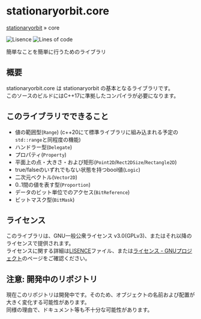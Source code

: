 # stationaryorbit.core

[stationaryorbit](https://github.com/zawa-ch/stationaryorbit) » core

![Lisence](https://img.shields.io/github/license/zawa-ch/stationaryorbit.core)
![Lines of code](https://img.shields.io/tokei/lines/github/zawa-ch/stationaryorbit.core)

簡単なことを簡単に行うためのライブラリ

## 概要

stationaryorbit.core は stationaryorbit の基本となるライブラリです。  
このソースのビルドにはC++17に準拠したコンパイラが必要になります。  

## このライブラリでできること

- 値の範囲型(`Range`)
  (c++20にて標準ライブラリに組み込まれる予定の`std::range`と同程度の機能)
- ハンドラー型(`Delegate`)
- プロパティ(`Property`)
- 平面上の点・大きさ・および矩形(`Point2D`/`Rect2DSize`/`Rectangle2D`)
- true/falseのいずれでもない状態を持つbool値(`Logic`)
- 二次元ベクトル(`Vector2D`)
- 0..1間の値を表す型(`Proportion`)
- データのビット単位でのアクセス(`BitReference`)
- ビットマスク型(`BitMask`)

## ライセンス

このライブラリは、GNU一般公衆ライセンス v3.0(GPLv3)、またはそれ以降のライセンスで提供されます。  
ライセンスに関する詳細は[LISENCE](./LICENSE)ファイル、または[ライセンス - GNUプロジェクト](http://www.gnu.org/licenses/)のページをご確認ください。  

## 注意: 開発中のリポジトリ

現在このリポジトリは開発中です。そのため、オブジェクトの名前および配置が大きく変化する可能性があります。  
同様の理由で、ドキュメント等も不十分な可能性があります。  
